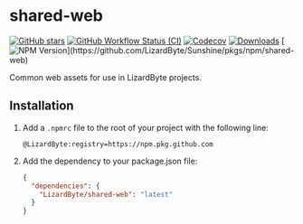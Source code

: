 # shared-web

[![GitHub stars](https://img.shields.io/github/stars/lizardbyte/shared-web.svg?logo=github&style=for-the-badge)](https://github.com/LizardByte/shared-web)
[![GitHub Workflow Status (CI)](https://img.shields.io/github/actions/workflow/status/lizardbyte/shared-web/ci.yml.svg?branch=master&label=CI%20build&logo=github&style=for-the-badge)](https://github.com/LizardByte/shared-web/actions/workflows/CI.yml?query=branch%3Amaster)
[![Codecov](https://img.shields.io/codecov/c/gh/LizardByte/shared-web?token=gWHqqpMAuO&style=for-the-badge&logo=codecov&label=codecov)](https://codecov.io/gh/LizardByte/shared-web)
[![Downloads](https://img.shields.io/badge/dynamic/json?url=https%3A%2F%2Fipitio.github.io%2Fbackage%2FLizardByte%2Fshared-web%2Fshared-web.json&query=%24.downloads&label=downloads&style=for-the-badge&logo=npm)](https://github.com/LizardByte/Sunshine/pkgs/npm/shared-web)
[![NPM Version](https://img.shields.io/badge/dynamic/json?url=https%3A%2F%2Fipitio.github.io%2Fbackage%2FLizardByte%2Fshared-web%2Fshared-web.json&query=%24.version%5B%3F(%40.latest%3D%3Dtrue)%5D.name&label=latest&style=for-the-badge&logo=npm)](https://github.com/LizardByte/Sunshine/pkgs/npm/shared-web)

Common web assets for use in LizardByte projects.

## Installation
1. Add a `.npmrc` file to the root of your project with the following line:
   ```
   @LizardByte:registry=https://npm.pkg.github.com
   ```

2. Add the dependency to your package.json file:
   ```json
   {
     "dependencies": {
       "LizardByte/shared-web": "latest"
     }
   }
   ```
